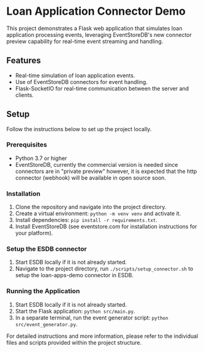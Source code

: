 # Loan Application Connector Demo

This project demonstrates a Flask web application that simulates loan application processing events, leveraging EventStoreDB's new connector preview capability for real-time event streaming and handling.

## Features

- Real-time simulation of loan application events.
- Use of EventStoreDB connectors for event handling.
- Flask-SocketIO for real-time communication between the server and clients.

## Setup

Follow the instructions below to set up the project locally.

### Prerequisites

- Python 3.7 or higher
- EventStoreDB, currently the commercial version is needed since connectors are in "private preview" however, it is expected that the http connector (webhook) will be available in open source soon.

### Installation

1. Clone the repository and navigate into the project directory.
2. Create a virtual environment: `python -m venv venv` and activate it.
3. Install dependencies: `pip install -r requirements.txt`.
4. Install EventStoreDB (see eventstore.com for installation instructions for your platform).

### Setup the ESDB connector

1. Start ESDB locally if it is not already started.
2. Navigate to the project directory, run `./scripts/setup_connector.sh` to setup the loan-apps-demo connector in ESDB.

### Running the Application

1. Start ESDB locally if it is not already started.
2. Start the Flask application: `python src/main.py`.
3. In a separate terminal, run the event generator script: `python src/event_generator.py`.

For detailed instructions and more information, please refer to the individual files and scripts provided within the project structure.
